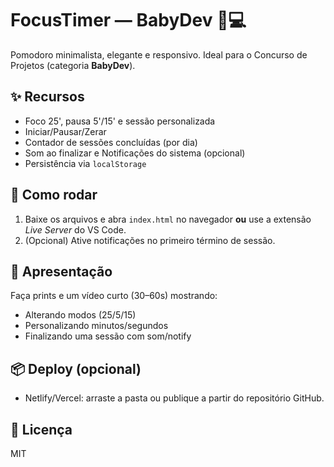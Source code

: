 # FocusTimer — BabyDev 👶💻

Pomodoro minimalista, elegante e responsivo. Ideal para o Concurso de Projetos (categoria **BabyDev**).

## ✨ Recursos
- Foco 25', pausa 5'/15' e sessão personalizada
- Iniciar/Pausar/Zerar
- Contador de sessões concluídas (por dia)
- Som ao finalizar e Notificações do sistema (opcional)
- Persistência via `localStorage`

## 🚀 Como rodar
1. Baixe os arquivos e abra `index.html` no navegador **ou** use a extensão *Live Server* do VS Code.
2. (Opcional) Ative notificações no primeiro término de sessão.

## 📸 Apresentação
Faça prints e um vídeo curto (30–60s) mostrando:
- Alterando modos (25/5/15)
- Personalizando minutos/segundos
- Finalizando uma sessão com som/notify

## 📦 Deploy (opcional)
- Netlify/Vercel: arraste a pasta ou publique a partir do repositório GitHub.

## 📝 Licença
MIT
